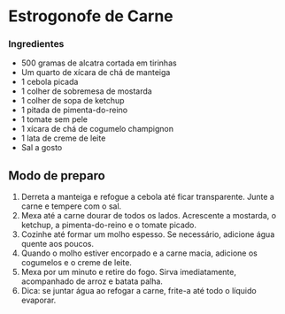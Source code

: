 # Estrogonofe de Carne 



### Ingredientes



- 500 gramas de alcatra cortada em tirinhas
- Um quarto de xícara de chá de manteiga
- 1 cebola picada
- 1 colher de sobremesa de mostarda
- 1 colher de sopa de ketchup
- 1 pitada de pimenta-do-reino
- 1 tomate sem pele
- 1 xícara de chá de cogumelo champignon
- 1 lata de creme de leite
- Sal a gosto



## Modo de preparo





1. Derreta a manteiga e refogue a cebola até ficar transparente. Junte a carne e tempere com o sal.
2. Mexa até a carne dourar de todos os lados. Acrescente a mostarda, o ketchup, a pimenta-do-reino e o tomate picado.
3. Cozinhe até formar um molho espesso. Se necessário, adicione água quente aos poucos.
4. Quando o molho estiver encorpado e a carne macia, adicione os cogumelos e o creme de leite.
5. Mexa por um minuto e retire do fogo. Sirva imediatamente, acompanhado de arroz e batata palha.
6. Dica: se juntar água ao refogar a carne, frite-a até todo o líquido evaporar.
